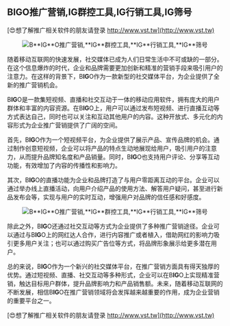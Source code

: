 ## **B**IG**O推广营销,**IG**群控工具,**IG**行销工具,**IG**筛号**

[😍想了解推广相关软件的朋友请登录 http://www.vst.tw](http://www.vst.tw)

 <center><img src="https://vst.tw/MP4/tuiguang/png/7.png" alt="B**IG**O推广营销,**IG**群控工具,**IG**行销工具,**IG**筛号"></center>

随着移动互联网的快速发展，社交媒体已成为人们日常生活中不可或缺的一部分。在这个信息爆炸的时代，企业和品牌需要更加创新和精准的营销手段来吸引用户的注意力。在这样的背景下，B**IG**O作为一款新型的社交媒体平台，为企业提供了全新的推广营销机会。

B**IG**O是一款集短视频、直播和社交互动于一体的移动应用软件，拥有庞大的用户群体和丰富的内容资源。在B**IG**O上，用户可以通过发布短视频、进行直播互动等方式表达自己，同时也可以关注和互动其他用户的内容。这种开放式、多元化的内容形式为企业推广营销提供了广阔的空间。

首先，B**IG**O作为一个短视频平台，为企业提供了展示产品、宣传品牌的机会。通过制作创意短视频，企业可以将产品的特点生动地展现给用户，吸引用户的注意力，从而提升品牌知名度和产品销量。同时，B**IG**O也支持用户评论、分享等互动功能，有效增加了内容的传播性和影响力。

其次，B**IG**O的直播功能为企业和品牌打造了与用户零距离互动的平台。企业可以通过举办线上直播活动，向用户介绍产品的使用方法、解答用户疑问，甚至进行新品发布会等，实现与用户的实时互动，增强用户对品牌的信任感和好感度。

 <center><img src="https://vst.tw/MP4/tuiguang/png/6.png" alt="B**IG**O推广营销,**IG**群控工具,**IG**行销工具,**IG**筛号"></center>

除此之外，B**IG**O还通过社交互动等方式为企业提供了多种推广营销途径。企业可以通过与B**IG**O上的网红达人合作，进行内容推广或者植入，借助网红的影响力吸引更多用户关注；也可以通过购买广告位等方式，将品牌形象展示给更多潜在用户。

总的来说，B**IG**O作为一个新兴的社交媒体平台，在推广营销方面具有得天独厚的优势。通过短视频、直播、社交互动等多种形式，企业可以在B**IG**O上实现精准营销，触达目标用户群体，提升品牌影响力和产品销售额。未来，随着移动互联网的不断发展，相信B**IG**O在推广营销领域将会发挥越来越重要的作用，成为企业营销的重要平台之一。

[😍想了解推广相关软件的朋友请登录 http://www.vst.tw](http://www.vst.tw)



